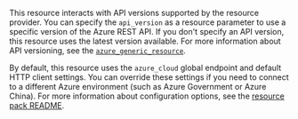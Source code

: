 
This resource interacts with API versions supported by the resource provider.
You can specify the `api_version` as a resource parameter to use a specific version of the Azure REST API.
If you don't specify an API version, this resource uses the latest version available.
For more information about API versioning, see the [`azure_generic_resource`](azure_generic_resource).

By default, this resource uses the `azure_cloud` global endpoint and default HTTP client settings.
You can override these settings if you need to connect to a different Azure environment (such as Azure Government or Azure China).
For more information about configuration options, see the [resource pack README](https://github.com/inspec/inspec-azure).
